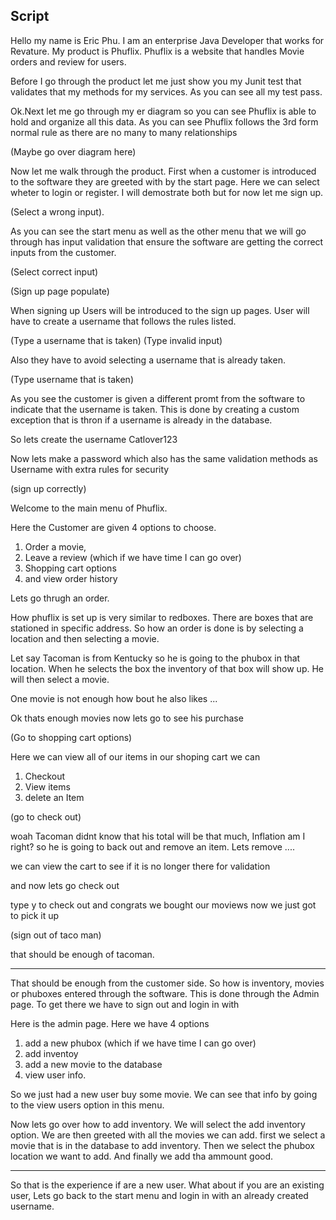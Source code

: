 ## Script

Hello my name is Eric Phu. I am an enterprise Java Developer that works for Revature. My product is Phuflix.
Phuflix is a website that handles Movie orders and review for users.

Before I go through the product let me just show you my Junit test that validates that my methods for my services.
As you can see all my test pass.

Ok.Next let me go through my er diagram so you can see Phuflix is able to hold and organize all this data. As you can 
see Phuflix follows the 3rd form normal rule as there are no many to many relationships


(Maybe go over diagram here)

Now let me walk through the product. First when a customer is introduced to the software they are greeted with by the
start page. Here we can select wheter to login or register. I will demostrate both but for now let me sign up.

(Select a wrong input).

As you can see the start menu as well as the other menu that we will go through has input validation that ensure
the software are getting the correct inputs from the customer.

(Select correct input)

(Sign up page populate)

When signing up Users will be introduced to the sign up pages. User will have to create a username that follows
the rules listed.

(Type a username that is taken)
(Type invalid input)

Also they have to avoid selecting a username that is already taken.

(Type username that is taken)

As you see the customer is given a different promt from the software to indicate that the username is taken.
This is done by creating a custom exception that is thron if a username is already in the database.

So lets create the username Catlover123

Now lets make a password which also has the same validation methods as Username with extra rules for security

(sign up correctly)

Welcome to the main menu of Phuflix.

Here the Customer are given 4 options to choose. 

1. Order a movie, 
2. Leave a review (which if we have time I can go over)
3. Shopping cart options
4. and view order history

Lets go thrugh an order.

How phuflix is set up is very similar to redboxes. There are boxes that are stationed in specific address. So how 
an order is done is by selecting a location and then selecting a movie. 

Let say Tacoman is from Kentucky so he is going to the phubox in that location. When he selects the box the inventory
of that box will show up. He will then select a movie.

One movie is not enough how bout he also likes ...

Ok thats enough movies now lets go to see his purchase

(Go to shopping cart options)

Here we can view all of our items in our shoping cart we can

1. Checkout
2. View items
3. delete an Item

(go to check out)

woah Tacoman didnt know that his total will be that much, Inflation am I right? so he is going to back out and remove
an item. Lets remove ....

we can view the cart to see if it is no longer there for validation

and now lets go check out

type y to check out and congrats we bought our moviews now we just got to pick it up

(sign out of taco man)

that should be enough of tacoman. 



------------------


That should be enough from the customer side. So how is inventory, movies or phuboxes entered through the software.
This is done through the Admin page. To get there we have to sign out and login in with


Here is the admin page. Here we have 4 options
1. add a new phubox (which if we have time I can go over)
2. add inventoy
3. add a new movie to the database
4. view user info.

So we just had a new user buy some movie. We can see that info by going to the view users option in this menu.


Now lets go over how to add inventory. We will select the add inventory option. We are then greeted with all the movies
we can add. 
first we select a movie that is in the database to add inventory.
Then we select the phubox location we want to add. And finally we add tha ammount good.



---

So that is the experience if are a new user. What about if you are an existing user, Lets go back to the start
menu and login in with an already created username.

